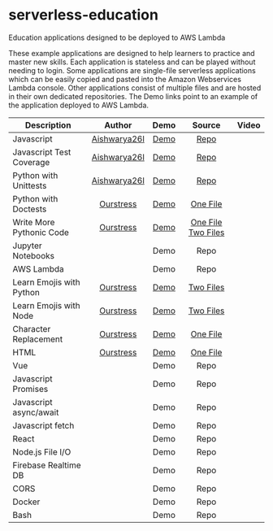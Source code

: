 # serverless-education
Education applications designed to be deployed to AWS Lambda

These example applications are designed to help learners to practice and master new skills. Each application is stateless and can be played without needing to login. Some applications are single-file serverless applications which can be easily copied and pasted into the Amazon Webservices Lambda console. Other applications consist of multiple files and are hosted in their own dedicated repositories. The Demo links point to an example of the application deployed to AWS Lambda. 

| Description | Author | Demo | Source | Video | 
| ------------|:------:|:----:|:------:|:-----:|
| Javascript         |[Aishwarya26l](https://github.com/Aishwarya26l)| [Demo](https://ak0y53o2c4.execute-api.us-east-1.amazonaws.com/default/jsCodeForTest) | [Repo](https://github.com/Aishwarya26l/jestRunner-edit-source-code)         |
| Javascript Test Coverage  | [Aishwarya26l](https://github.com/Aishwarya26l)   | [Demo](https://782y5jejz5.execute-api.us-east-1.amazonaws.com/default/jestRunner)      |   [Repo](https://github.com/Aishwarya26l/jestRunner) ||
| Python with Unittests      | [Aishwarya26l](https://github.com/Aishwarya26l)        | [Demo](https://dmvd8lmqa9.execute-api.us-east-1.amazonaws.com/default/pythonTestingSuite)      |  [Repo](https://github.com/Aishwarya26l/pythonTestingSuite)||
|Python with Doctests    |  [Ourstress](https://github.com/Ourstress)        | [Demo](https://lx09eyssj6.execute-api.us-east-1.amazonaws.com/default/doctestPythonLearning)      |  [One File](https://github.com/Ourstress/lambdaFunctions/blob/master/doctestActivity2.py) ||
|Write More Pythonic Code  |  [Ourstress](https://github.com/Ourstress)  | [Demo](https://qkfgaek7c4.execute-api.us-east-1.amazonaws.com/default/pythonicCode)      |   [One File](https://github.com/Ourstress/lambdaFunctions/blob/master/pythonicCodeActivity.py) [Two Files](https://github.com/scboesch/serverless-education/tree/master/2Files/writePythonicCode)||
| Jupyter Notebooks  |     |  Demo     |  Repo ||
| AWS Lambda  |   | Demo      |   Repo ||
| Learn Emojis with Python | [Ourstress](https://github.com/Ourstress) | [Demo]() |   [Two Files]() ||
| Learn Emojis with Node   | [Ourstress](https://github.com/Ourstress) | [Demo]() |   [Two Files]() ||
| Character Replacement  | [Ourstress](https://github.com/Ourstress)   | [Demo](https://j30d9ve863.execute-api.us-east-1.amazonaws.com/default/emojiReplacer)      |   [One File](https://github.com/Ourstress/lambdaFunctions/blob/master/emojiReplacer.js) ||
|HTML | [Ourstress](https://github.com/Ourstress)   | [Demo](https://0vww2yw6y1.execute-api.us-east-1.amazonaws.com/default/fiveQuestionsHtmlActivity)      |   [One File](https://github.com/Ourstress/lambdaFunctions/blob/master/htmlActivity.py) ||
|Vue                   |    | Demo |   Repo ||
|Javascript Promises   |    | Demo |   Repo ||
|Javascript async/await|    | Demo |   Repo ||
|Javascript fetch      |    | Demo |   Repo ||
|React                 |    | Demo |   Repo ||
|Node.js File I/O      |    | Demo |   Repo ||
|Firebase Realtime DB  |    | Demo |   Repo ||
|CORS                  |    | Demo |   Repo ||
|Docker                |    | Demo |   Repo ||
|Bash                  |    | Demo |   Repo ||
